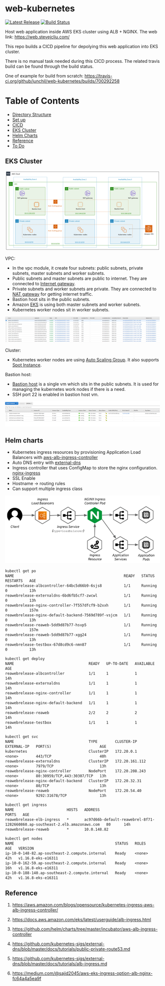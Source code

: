 # web-kubernetes

[![Latest Release](https://img.shields.io/github/v/release/junchil/web-kubernetes?color=%2300ADD8)](https://github.com/junchil/web-kubernetes/releases)
[![Build Status](https://travis-ci.org/junchil/web-kubernetes.svg?branch=master)](https://travis-ci.org/junchil/web-kubernetes) 

Host web application inside AWS EKS cluster using ALB + NGINX. The web link: https://web.stevejcliu.com/

This repo builds a CICD pipeline for depolying this web application into EKS cluster. 

There is no manual task needed during this CICD process. The related travis build can be found through the build status.

One of example for build from scratch: https://travis-ci.org/github/junchil/web-kubernetes/builds/700292258

Table of Contents                                                                                                                       
============================================
* [Directory Structure](DIRECTORY.md)
* [Set up](SETUP.md)
* [CICD](CICD.md)
* [EKS Cluster](#eks-cluster)
* [Helm Charts](#helm-charts)
* [Reference](#reference)
* [To Do](TODO.md)

## EKS Cluster

![diagram](doc/diagram-eks.png)

VPC:

* In the vpc module, it create four subnets: public subnets, private subnets, master subnets and worker subnets.
* Public subnets and master subnets are public to internet. They are connected to [Internet gateway](https://docs.aws.amazon.com/vpc/latest/userguide/VPC_Internet_Gateway.html).
* Private subnets and worker subnets are private. They are connected to [NAT gateway](https://docs.aws.amazon.com/vpc/latest/userguide/vpc-nat-gateway.html) for getting internet traffic.
* Bastion host sits in the public subnets.
* Amazon [EKS](https://aws.amazon.com/eks/) is using both master subnets and worker subnets.
* Kubernetes worker nodes sit in worker subnets.

![diagram](doc/vpc.PNG)

Cluster:

* Kubernetes worker nodes are using [Auto Scaling Group](https://docs.aws.amazon.com/autoscaling/ec2/userguide/AutoScalingGroup.html). It also supports [Spot Instance](https://docs.aws.amazon.com/AWSEC2/latest/UserGuide/using-spot-instances.html).

Bastion host:

* [Bastion host](https://docs.aws.amazon.com/quickstart/latest/linux-bastion/architecture.html) is a single vm which sits in the public subnets. It is used for managing the kubernetes work nodes if there is a need.
* SSH port 22 is enabled in bastion host vm.

![diagram](doc/ec2.PNG)


## Helm charts

- Kubernetes ingress resources by provisioning Application Load Balancers with [aws-alb-ingress-controller](https://github.com/helm/charts/tree/master/incubator/aws-alb-ingress-controller)
- Auto DNS entry with [external-dns](https://github.com/helm/charts/tree/master/stable/external-dns)
- Ingress controller that uses ConfigMap to store the nginx configuration. [nginx-ingress](https://github.com/helm/charts/tree/master/stable/nginx-ingress)
- SSL Enable
- Hostname -> routing rules
- Can support multiple ingress class

![alb-nginx-ingress](doc/webdiagram.png)

```
kubectl get po
NAME                                                  READY   STATUS    RESTARTS   AGE
reawebrelease-albcontroller-64bc5d66b9-6sjs8          1/1     Running   0          13h
reawebrelease-externaldns-6bd6fb5cf7-zwcwl            1/1     Running   0          13h
reawebrelease-nginx-controller-7f557dfcf9-b2xxh       1/1     Running   0          157m
reawebrelease-nginx-default-backend-7569d789f-vsjcm   1/1     Running   0          13h
reawebrelease-reaweb-5dd9d87b77-hsvp5                 1/1     Running   0          157m
reawebrelease-reaweb-5dd9d87b77-xgg24                 1/1     Running   0          13h
reawebrelease-testbox-67d8cd9c6-nmn87                 1/1     Running   0          13h
```

```
kubectl get deploy
NAME                                  READY   UP-TO-DATE   AVAILABLE   AGE
reawebrelease-albcontroller           1/1     1            1           14h
reawebrelease-externaldns             1/1     1            1           14h
reawebrelease-nginx-controller        1/1     1            1           14h
reawebrelease-nginx-default-backend   1/1     1            1           14h
reawebrelease-reaweb                  2/2     2            2           14h
reawebrelease-testbox                 1/1     1            1           14h
```

```
kubectl get svc
NAME                                  TYPE        CLUSTER-IP       EXTERNAL-IP   PORT(S)                      AGE
kubernetes                            ClusterIP   172.20.0.1       <none>        443/TCP                      40h
reawebrelease-externaldns             ClusterIP   172.20.161.112   <none>        7979/TCP                     13h
reawebrelease-nginx-controller        NodePort    172.20.208.243   <none>        80:30959/TCP,443:30307/TCP   13h
reawebrelease-nginx-default-backend   ClusterIP   172.20.32.31     <none>        80/TCP                       13h
reawebrelease-reaweb                  NodePort    172.20.54.40     <none>        9292:31678/TCP               13h
```

```
kubectl get ingress
NAME                        HOSTS   ADDRESS                                                                       PORTS   AGE
reawebrelease-elb-ingress   *       ac97d66b-default-reawebrel-8f71-1282660860.ap-southeast-2.elb.amazonaws.com   80      14h
reawebrelease-reaweb        *       10.0.148.82
```

```
kubectl get nodes
NAME                                              STATUS   ROLES    AGE   VERSION
ip-10-0-148-82.ap-southeast-2.compute.internal    Ready    <none>   42h   v1.16.8-eks-e16311
ip-10-0-162-59.ap-southeast-2.compute.internal    Ready    <none>   16h   v1.16.8-eks-e16311
ip-10-0-188-140.ap-southeast-2.compute.internal   Ready    <none>   42h   v1.16.8-eks-e16311
```

## Reference

1. https://aws.amazon.com/blogs/opensource/kubernetes-ingress-aws-alb-ingress-controller/

2. https://docs.aws.amazon.com/eks/latest/userguide/alb-ingress.html

3. https://github.com/helm/charts/tree/master/incubator/aws-alb-ingress-controller

4. https://github.com/kubernetes-sigs/external-dns/blob/master/docs/tutorials/public-private-route53.md

5. https://github.com/kubernetes-sigs/external-dns/blob/master/docs/tutorials/alb-ingress.md

6. https://medium.com/@sajid2045/aws-eks-ingress-option-alb-nginx-fc64a4a5ea9f